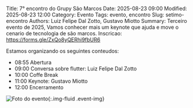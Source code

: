 Title: 7° encontro do Grupy São Marcos
Date: 2025-08-23 09:00
Modified: 2025-08-23 12:00
Category: Evento
Tags: evento, encontro
Slug: setimo-encontro
Authors: Luiz Felipe Dal Zotto, Gustavo Miotto
Summary: Terceiro evento de 2025, Vamos conhecer mais um keynote que ajuda e move o cenario de tecnologia de são marcos.
Inscricao: https://forms.gle/ZxQo8yQERhi9fbUR6

Estamos organizando os seguintes conteudos:

 - 08:55 Abertura
 - 09:00 Conversa sobre flutter: Luiz Felipe Dal Zotto
 - 10:00 Coffe Break
 - 11:00 Keynote: Gustavo Miotto
 - 12:00 Encerramento

![Foto do evento]({static}/images/evento-7.jpeg){:.img-fluid .event-img}